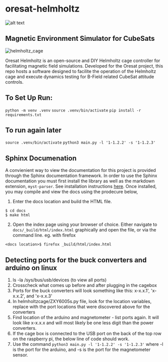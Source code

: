 # oresat-helmholtz

![alt text](https://user-images.githubusercontent.com/33878769/50576984-cde2d900-0dd2-11e9-8117-1c2e21f85c7d.png)

## Magnetic Environment Simulator for CubeSats

![helmholtz_cage](https://github.com/user-attachments/assets/6658f6dd-697b-4fe9-8dbe-10519ecca47b)


Oresat Helmholtz is an open-source and DIY Helmholtz cage controller for facilitating magnetic
field simulations. Developed for the Oresat project, this repo hosts a software designed to 
facilite the operation of the Helmholtz cage and execute dynamics testing for B-Field related 
CubeSat attitude controls.

## To Set Up Run:
`python -m venv .venv`
`source .venv/bin/activate`
`pip install -r requirements.txt`

## To run again later
`source .venv/bin/activate`
`python3 main.py -l '1-1.2.2' -s '1-1.2.3'`

## Sphinx Documenation
A convienient way to view the documentation for this project is provided through the Sphinx
documentation framework. In order to use the Sphinx documentation you must first install the 
library as well as the markdown extension, `myst-parser`. See installation instructions [here](https://www.sphinx-doc.org/en/master/usage/installation.html).
Once installed, you may compile and view the docs using the prodecure below,
1. Enter the docs location and build the HTML file.
```
$ cd docs
$ make html
```
2. Open the index page using your browser of choice. Either navigate to `docs/_build/html/index.html` graphically and open the file, or via the command line. eg. with firefox
```
<docs location>$ firefox _build/html/index.html
```

## Detecting ports for the buck converters and arduino on linux
1. ls -la /sys/bus/usb/devices (to view all ports)
2. Crosscheck what comes up before and after plugging in the cagebox
3. Ports for the buck converters will look something like this: x-x.x.1', 'x-x.x.2', and 'x-x.x.3'
4. In helmholtzcage/ZXY6005s.py file, look for the location variables, replace with the port locations that were discovered above for the converters
5. Find location of the arduino and magnetometer - list ports again. It will look like x-x.x.x and will most likely be one less digit than the power converters.
6. If the cage box is connected to the USB port on the back of the top row on the raspberry pi, the below line of code should work.
7. Use the command `python3 main.py -l '1-1.2.2' -s '1-1.2.3'` where -l is the port for the arduino, and -s is the port for the magnetometer sensor.
